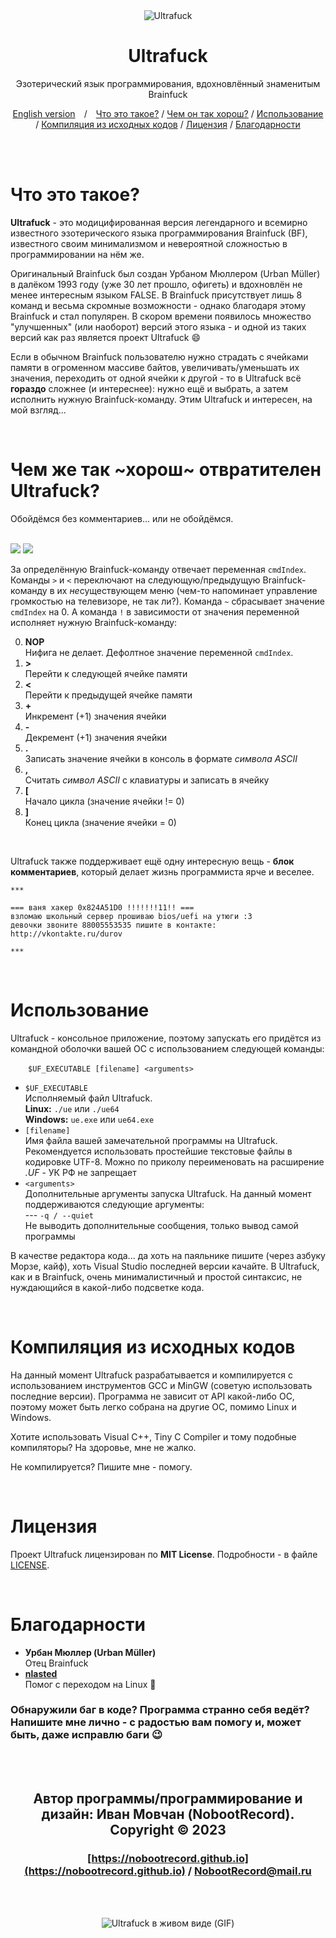 <div align="center">

<img src="img/logo.png" alt="Ultrafuck" title="Ultrafuck">

# Ultrafuck

Эзотерический язык программирования, вдохновлённый знаменитым Brainfuck

[English version](README.md)&emsp;/&emsp;[Что это такое?](#что-это-такое) / [Чем он так хорош?](#чем-же-так-хорош-отвратителен-ultrafuck) / [Использование](#использование) / [Компиляция из исходных кодов](#компиляция-из-исходных-кодов) / [Лицензия](#лицензия) / [Благодарности](#благодарности)

</div>

<br><br>

# Что это такое?

<b>Ultrafuck</b> - это модицифированная версия легендарного и всемирно известного эзотерического языка программирования Brainfuck (BF), известного своим минимализмом и невероятной сложностью в программировании на нём же.

Оригинальный Brainfuck был создан Урбаном Мюллером (Urban Müller) в далёком 1993 году (уже 30 лет прошло, офигеть) и вдохновлён не менее интересным языком FALSE. В Brainfuck присутствует лишь 8 команд и весьма скромные возможности - однако благодаря этому Brainfuck и стал популярен. В скором времени появилось множество "улучшенных" (или наоборот) версий этого языка - и одной из таких версий как раз является проект Ultrafuck :smile:

Если в обычном Brainfuck пользователю нужно страдать с ячейками памяти в огроменном массиве байтов, увеличивать/уменьшать их значения, переходить от одной ячейки к другой - то в Ultrafuck всё **гораздо** сложнее (и интереснее): нужно ещё и выбрать, а затем исполнить нужную Brainfuck-команду. Этим Ultrafuck и интересен, на мой взгляд...

<br>

# Чем же так ~хорош~ отвратителен Ultrafuck?

Обойдёмся без комментариев... или не обойдёмся.

<br>

<img src="img/work.ru.png">
<img src="img/cmd.ru.png">

<br>

За определённую Brainfuck-команду отвечает переменная ```cmdIndex```. Команды ```>``` и ```<``` переключают на следующую/предыдущую Brainfuck-команду в их *не*существующем меню (чем-то напоминает управление громкостью на телевизоре, не так ли?). Команда ```~``` сбрасывает значение ```cmdIndex``` на 0. А команда ```!``` в зависимости от значения переменной исполняет нужную Brainfuck-команду:

0. **NOP**\
Нифига не делает. Дефолтное значение переменной ```cmdIndex```.
1. **>**\
Перейти к следующей ячейке памяти
2. **<**\
Перейти к предыдущей ячейке памяти
3. **+**\
Инкремент (+1) значения ячейки
4. **-**\
Декремент (+1) значения ячейки
5. **.**\
Записать значение ячейки в консоль в формате *символа ASCII*
6. **,**\
Считать *символ ASCII* с клавиатуры и записать в ячейку
7. **[**\
Начало цикла (значение ячейки != 0)
8. **]**\
Конец цикла (значение ячейки = 0)

<br>

Ultrafuck также поддерживает ещё одну интересную вещь - **блок комментариев**, который делает жизнь программиста ярче и веселее.

```
***

=== ваня хакер 0x824A51D0 !!!!!!!11!! ===
взломаю школьный сервер прошиваю bios/uefi на утюги :3
девочки звоните 88005553535 пишите в контакте: http://vkontakte.ru/durov

***
```

<br>

# Использование

Ultrafuck - консольное приложение, поэтому запускать его придётся из командной оболочки вашей ОС с использованием следующей команды:

&emsp;&emsp;```$UF_EXECUTABLE [filename] <arguments>```

* ```$UF_EXECUTABLE```\
Исполняемый файл Ultrafuck.\
**Linux:** ```./ue``` или ```./ue64```\
**Windows:** ```ue.exe``` или ```ue64.exe```
* ```[filename]```\
Имя файла вашей замечательной программы на Ultrafuck. Рекомендуется использовать простейшие текстовые файлы в кодировке UTF-8. Можно по приколу переименовать на расширение *.UF* - УК РФ не запрещает
* ```<arguments>```\
Дополнительные аргументы запуска Ultrafuck. На данный момент поддерживаются следующие аргументы:\
--- ```-q / --quiet```\
Не выводить дополнительные сообщения, только вывод самой программы

В качестве редактора кода... да хоть на паяльнике пишите (через азбуку Морзе, кайф), хоть Visual Studio последней версии качайте. В Ultrafuck, как и в Brainfuck, очень минималистичный и простой синтаксис, не нуждающийся в какой-либо подсветке кода.

<br>

# Компиляция из исходных кодов

На данный момент Ultrafuck разрабатывается и компилируется с использованием инструментов GCC и MinGW (советую использовать последние версии). Программа не зависит от API какой-либо ОС, поэтому может быть легко собрана на другие ОС, помимо Linux и Windows.

Хотите использовать Visual C++, Tiny C Compiler и тому подобные компиляторы? На здоровье, мне не жалко.

Не компилируется? Пишите мне - помогу.

<br>

# Лицензия

Проект Ultrafuck лицензирован по **MIT License**. Подробности - в файле [LICENSE](LICENSE).

<br>

# Благодарности

* **Урбан Мюллер (Urban Müller)**\
Отец Brainfuck
* **[nlasted](https://github.com/nlasted)**\
Помог с переходом на Linux :penguin:

### Обнаружили баг в коде? Программа странно себя ведёт? Напишите мне лично - с радостью вам помогу и, может быть, даже исправлю баги :wink:

<br><br>

<div align="center">

## Автор программы/программирование и дизайн: Иван Мовчан (NobootRecord). Copyright &copy; 2023
### [https://nobootrecord.github.io](https://nobootrecord.github.io) / [NobootRecord@mail.ru](mailto:NobootRecord@mail.ru)

<br><br>

<img src="img/demo.gif" alt="Ultrafuck в живом виде (GIF)" title="Ultrafuck в живом виде (GIF)">

</div>
